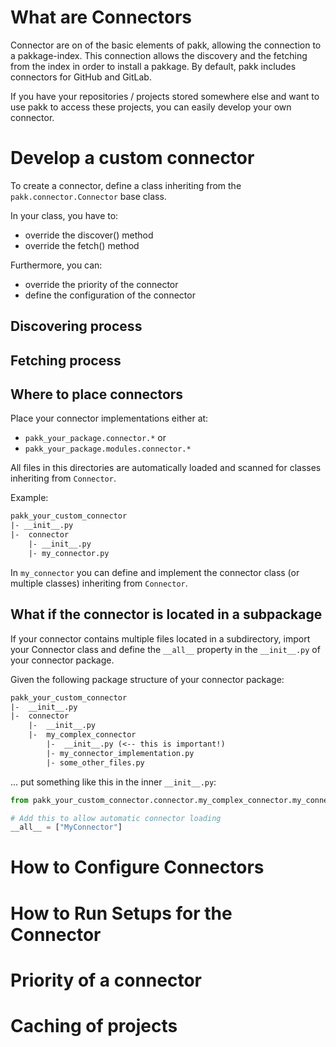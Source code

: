 <!-- MD+:META
title = "Developing new Connectors"
 -->

# What are Connectors

Connector are on of the basic elements of pakk, allowing the connection to a pakkage-index.
This connection allows the discovery and the fetching from the index in order to install a pakkage.
By default, pakk includes connectors for GitHub and GitLab.

If you have your repositories / projects stored somewhere else and want to use pakk to access these projects, you can easily develop your own connector.

# Develop a custom connector

To create a connector, define a class inheriting from the `pakk.connector.Connector` base class.

In your class, you have to:
- override the discover() method
- override the fetch() method

Furthermore, you can:
- override the priority of the connector
- define the configuration of the connector

## Discovering process



## Fetching process



## Where to place connectors

Place your connector implementations either at:
- `pakk_your_package.connector.*` or
- `pakk_your_package.modules.connector.*`

All files in this directories are automatically loaded and scanned for classes inheriting from `Connector`.

Example:
```txt
pakk_your_custom_connector
|- __init__.py
|-  connector
    |- __init__.py
    |- my_connector.py
```

In `my_connector` you can define and implement the connector class (or multiple classes) inheriting from `Connector`.

## What if the connector is located in a subpackage

If your connector contains multiple files located in a subdirectory, import your Connector class and define the `__all__` property in the `__init__.py` of your connector package.

Given the following package structure of your connector package:
```txt
pakk_your_custom_connector
|-  __init__.py
|-  connector
    |-  __init__.py
    |-  my_complex_connector
        |-  __init__.py (<-- this is important!)
        |- my_connector_implementation.py
        |- some_other_files.py
```

... put something like this in the inner `__init__.py`:
```python
from pakk_your_custom_connector.connector.my_complex_connector.my_connector_implementation import MyConnector

# Add this to allow automatic connector loading
__all__ = ["MyConnector"]
```


# How to Configure Connectors

# How to Run Setups for the Connector

# Priority of a connector

# Caching of projects
